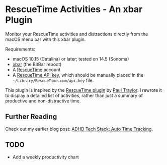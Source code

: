 # RescueTime Activities - An xbar Plugin

Monitor your RescueTime activities and distractions directly from the macOS menu bar with this xbar plugin.

Requirements:

- macOS 10.15 (Catalina) or later; tested on 14.5 (Sonoma)
- [xbar](https://github.com/matryer/xbar) (the BitBar reboot)
- A [RescueTime](https://www.rescuetime.com/) account
- A [RescueTime API key](https://www.rescuetime.com/anapi/manage), which should be manually placed in the `~/Library/RescueTime.com/api.key` file.

This plugin is inspired by the [RescueTime plugin](https://xbarapp.com/docs/plugins/Dev/rescuetime.1h.py.html) by [Paul Traylor](https://github.com/kfdm).
I rewrote it to display a detailed list of activities, rather than just a summary of productive and non-distractive time.

## Further Reading

Check out my earlier blog post: [ADHD Tech Stack: Auto Time Tracking](https://p.migdal.pl/blog/2020/05/adhd-tech-stack-auto-time-tracking).

## TODO

- Add a weekly productivity chart
